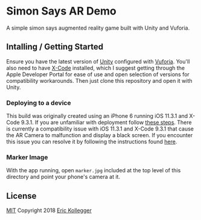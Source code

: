 # Simon Says AR Demo

A simple simon says augmented reality game built with Unity and Vuforia.

## Intalling / Getting Started

Ensure you have the latest version of [Unity](https://unity3d.com/) configured with [Vuforia](https://library.vuforia.com/articles/Training/getting-started-with-vuforia-in-unity.html#installing). You'll also need to have [X-Code](https://developer.apple.com/xcode/) installed, which I suggest getting through the Apple Developer Portal for ease of use and open selection of versions for compatibility workarounds. Then just clone this repository and open it with Unity.

### Deploying to a device

This build was originally created using an iPhone 6 running iOS 11.3.1 and X-Code 9.3.1. If you are unfamiliar with deployment follow [these steps](https://unity3d.com/learn/tutorials/topics/mobile-touch/building-your-unity-game-ios-device-testing). There is currently a compatibility issue with iOS 11.3.1 and X-Code 9.3.1 that cause the AR Camera to malfunction and display a black screen. If you encounter this issue you can resolve it by following the instructions found [here](https://www.youtube.com/watch?v=3roMSonIG5c).

### Marker Image

With the app running, open `marker.jpg` included at the top level of this directory and point your phone's camera at it.

## License

[MIT](https://oss.ninja/mit?organization=Eric%20Kollegger) Copyright 2018 [Eric Kollegger](https://github.com/MinimalGhost)
